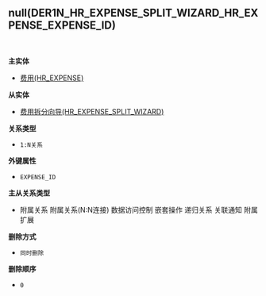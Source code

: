 ## null(DER1N_HR_EXPENSE_SPLIT_WIZARD_HR_EXPENSE_EXPENSE_ID) <!-- {docsify-ignore-all} -->



<br>
<p class="panel-title"><b>主实体</b></p>

* [费用(HR_EXPENSE)](module/hr/hr_expense)

<p class="panel-title"><b>从实体</b></p>

* [费用拆分向导(HR_EXPENSE_SPLIT_WIZARD)](module/hr/hr_expense_split_wizard)

<p class="panel-title"><b>关系类型</b></p>

* `1:N关系`

<p class="panel-title"><b>外键属性</b></p>

* `EXPENSE_ID`

<p class="panel-title"><b>主从关系类型</b></p>

* <i class="fa fa-square"/></i> 附属关系 <i class="fa fa-square"/></i> 附属关系(N:N连接) <i class="fa fa-square"/></i> 数据访问控制 <i class="fa fa-square"/></i> 嵌套操作 <i class="fa fa-square"/></i> 递归关系 <i class="fa fa-square"/></i> 关联通知 <i class="fa fa-square"/></i> 附属扩展

<p class="panel-title"><b>删除方式</b></p>

* `同时删除`

<p class="panel-title"><b>删除顺序</b></p>

* `0`
